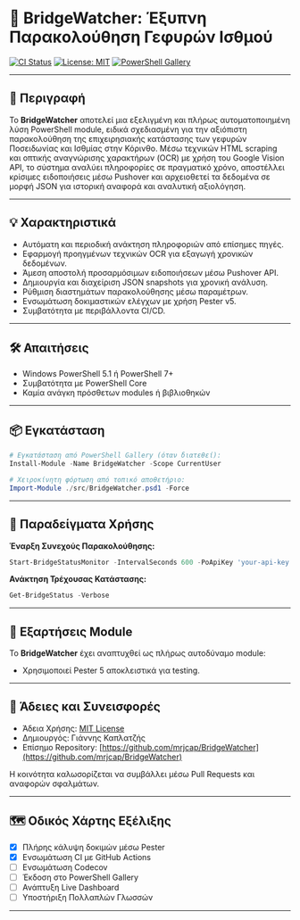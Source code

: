 # 🌉 BridgeWatcher: Έξυπνη Παρακολούθηση Γεφυρών Ισθμού

[![CI Status](https://github.com/mrjcap/BridgeWatcher/actions/workflows/ci.yml/badge.svg)](https://github.com/mrjcap/BridgeWatcher/actions/workflows/ci.yml)
[![License: MIT](https://img.shields.io/badge/License-MIT-yellow.svg)](https://opensource.org/licenses/MIT)
[![PowerShell Gallery](https://img.shields.io/powershellgallery/v/BridgeWatcher?color=blue)](https://www.powershellgallery.com/packages/BridgeWatcher)

---

## 📖 Περιγραφή

Το **BridgeWatcher** αποτελεί μια εξελιγμένη και πλήρως αυτοματοποιημένη λύση PowerShell module, ειδικά σχεδιασμένη για την αξιόπιστη παρακολούθηση της επιχειρησιακής κατάστασης των γεφυρών Ποσειδωνίας και Ισθμίας στην Κόρινθο. Μέσω τεχνικών HTML scraping και οπτικής αναγνώρισης χαρακτήρων (OCR) με χρήση του Google Vision API, το σύστημα αναλύει πληροφορίες σε πραγματικό χρόνο, αποστέλλει κρίσιμες ειδοποιήσεις μέσω Pushover και αρχειοθετεί τα δεδομένα σε μορφή JSON για ιστορική αναφορά και αναλυτική αξιολόγηση.

---

## 💡 Χαρακτηριστικά

- Αυτόματη και περιοδική ανάκτηση πληροφοριών από επίσημες πηγές.
- Εφαρμογή προηγμένων τεχνικών OCR για εξαγωγή χρονικών δεδομένων.
- Άμεση αποστολή προσαρμόσιμων ειδοποιήσεων μέσω Pushover API.
- Δημιουργία και διαχείριση JSON snapshots για χρονική ανάλυση.
- Ρύθμιση διαστημάτων παρακολούθησης μέσω παραμέτρων.
- Ενσωμάτωση δοκιμαστικών ελέγχων με χρήση Pester v5.
- Συμβατότητα με περιβάλλοντα CI/CD.

---

## 🛠️ Απαιτήσεις

- Windows PowerShell 5.1 ή PowerShell 7+
- Συμβατότητα με PowerShell Core
- Καμία ανάγκη πρόσθετων modules ή βιβλιοθηκών

---

## 📦 Εγκατάσταση

```powershell
# Εγκατάσταση από PowerShell Gallery (όταν διατεθεί):
Install-Module -Name BridgeWatcher -Scope CurrentUser

# Χειροκίνητη φόρτωση από τοπικό αποθετήριο:
Import-Module ./src/BridgeWatcher.psd1 -Force
```

---

## 🚀 Παραδείγματα Χρήσης

**Έναρξη Συνεχούς Παρακολούθησης:**
```powershell
Start-BridgeStatusMonitor -IntervalSeconds 600 -PoApiKey 'your-api-key' -PoUserKey 'your-user-key' -ApiKey 'your-google-vision-api-key' -OutputFile './BridgeStatusSnapshot.json'
```


**Ανάκτηση Τρέχουσας Κατάστασης:**
```powershell
Get-BridgeStatus -Verbose
```

---

## 🧩 Εξαρτήσεις Module

Το **BridgeWatcher** έχει αναπτυχθεί ως πλήρως αυτοδύναμο module:

- Χρησιμοποιεί Pester 5 αποκλειστικά για testing.

---

## 📝 Άδειες και Συνεισφορές

- Άδεια Χρήσης: [MIT License](https://opensource.org/licenses/MIT)
- Δημιουργός: Γιάννης Καπλατζής
- Επίσημο Repository: [https://github.com/mrjcap/BridgeWatcher](https://github.com/mrjcap/BridgeWatcher)

Η κοινότητα καλωσορίζεται να συμβάλλει μέσω Pull Requests και αναφορών σφαλμάτων.

---

## 🗺️ Οδικός Χάρτης Εξέλιξης

- [x] Πλήρης κάλυψη δοκιμών μέσω Pester
- [x] Ενσωμάτωση CI με GitHub Actions
- [ ] Ενσωμάτωση Codecov
- [ ] Έκδοση στο PowerShell Gallery
- [ ] Ανάπτυξη Live Dashboard
- [ ] Υποστήριξη Πολλαπλών Γλωσσών

---